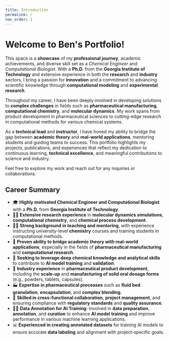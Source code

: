 ```yaml
---
title: Introduction
permalink: /
nav_order: 1
---
```


# **Welcome to Ben's Portfolio!**

This space is a **showcase** of my **professional journey**, academic achievements, and diverse skill set as a *Chemical Engineer* and *Computational Biologist*. With a **Ph.D.** from the **Georgia Institute of Technology** and extensive experience in both the **research** and **industry** sectors, I bring a passion for **innovation** and a commitment to advancing scientific knowledge through **computational modeling** and **experimental research**.

Throughout my career, I have been deeply involved in developing solutions to **complex challenges** in fields such as **pharmaceutical manufacturing**, **computational chemistry**, and **molecular dynamics**. My work spans from product development in pharmaceutical sciences to cutting-edge research in computational methods for various chemical systems.

As a **technical lead** and **instructor**, I have honed my ability to bridge the gap between **academic theory** and **real-world applications**, mentoring students and guiding teams to success. This portfolio highlights my projects, publications, and experiences that reflect my dedication to continuous learning, **technical excellence**, and meaningful contributions to science and industry.

Feel free to explore my work and reach out for any inquiries or collaborations.

## **Career Summary**

- 🎓 **Highly motivated Chemical Engineer and Computational Biologist** with a **Ph.D.** from **Georgia Institute of Technology**.  
- 🧑‍🔬 **Extensive research experience** in **molecular dynamics simulations**, **computational chemistry**, and **chemical process development**.  
- 👨‍🏫 **Strong background in teaching and mentoring**, with experience instructing university-level **chemistry** courses and training students in computational methods.  
- 🔗 **Proven ability to bridge academic theory with real-world applications**, especially in the fields of **pharmaceutical manufacturing** and **computational research**.  
- 🤖 **Seeking to leverage deep chemical knowledge and analytical skills** to contribute to **AI model training** and **validation**.  
- 💊 **Industry experience** in **pharmaceutical product development**, including the **scale-up** and **manufacturing of solid oral dosage forms** (e.g., powders, tablets, capsules).  
- 🏭 **Expertise in pharmaceutical processes** such as **fluid bed granulation**, **encapsulation**, and **complex blending**.  
- 🤝 **Skilled in cross-functional collaboration**, **project management**, and ensuring compliance with **regulatory standards** and **quality assurance**.  
- 🧑‍💻 **Data Annotation for AI Training**: Involved in **data preparation**, **annotation**, and **curation** to enhance **AI model training** and improve performance in various machine learning applications.  
- 📊 **Experienced in creating annotated datasets** for training AI models to ensure accurate **data labeling** and alignment with project-specific goals.  